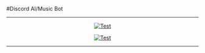 #Discord AI/Music Bot

---

<p align="center">
<a href="https://github.com/tiangolo/fastapi/actions?query=workflow%3ATest+event%3Apush+branch%3Amaster" target="_blank">
    <img src="https://img.shields.io/badge/licence-MIT-brightgreen?style=flat-square" alt="Test">

<p align="center">
<a href="https://github.com/tiangolo/fastapi/actions?query=workflow%3ATest+event%3Apush+branch%3Amaster" target="_blank">
    <img src="https://img.shields.io/badge/Python-3.10%20%7C%203.11-important?style=flat-square" alt="Test">


---